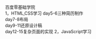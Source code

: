 百度零基础学院<br/>
1，HTML,CSS学习
  day5-6三种简历制作<br/>
  day7-8布局<br/>
  day9-11还原设计稿<br />
  day12-15复杂页面的实现
2，JavaScript学习
